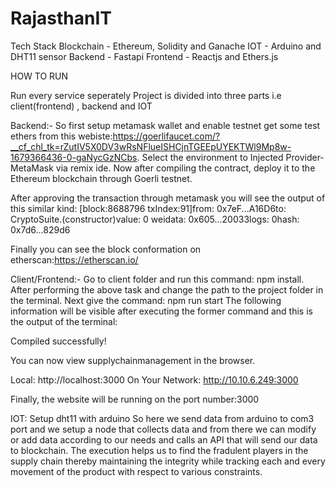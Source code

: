 # RajasthanIT
Tech Stack
Blockchain - Ethereum, Solidity and Ganache
IOT - Arduino and DHT11 sensor 
Backend - Fastapi
Frontend - Reactjs and Ethers.js

HOW TO RUN

Run every service seperately
Project is divided into three parts i.e client(frontend) , backend and IOT

Backend:-
So first setup metamask wallet and enable testnet get some test ethers from this webiste:https://goerlifaucet.com/?__cf_chl_tk=rZutIV5X0DV3wRsNFlueISHCjnTGEEpUYEKTWl9Mp8w-1679366436-0-gaNycGzNCbs.
Select the environment to Injected Provider-MetaMask via remix ide.
Now after compiling the contract, deploy it to the Ethereum blockchain through Goerli testnet.

After approving the transaction through metamask you will see the output of this similar kind:
[block:8688796 txIndex:91]from: 0x7eF...A16D6to: CryptoSuite.(constructor)value: 0 weidata: 0x605...20033logs: 0hash: 0x7d6...829d6

Finally you can see the block conformation on etherscan:https://etherscan.io/

Client/Frontend:-
Go to client folder and run this command: npm install.
After performing the above task and change the path to the project folder in the terminal.
Next give the command: npm run start
The following information will be visible after executing the former command and this is the output of the terminal:
 
Compiled successfully!

You can now view supplychainmanagement in the browser.

  Local:            http://localhost:3000
  On Your Network:  http://10.10.6.249:3000

Finally, the website will be running on the port number:3000

IOT:
Setup dht11 with arduino 
So here we send data from arduino to com3 port and we setup a node that collects data and from there we can modify or add data according to our needs and calls an API that will send our data to blockchain.
The execution helps us to find the fradulent players in the supply chain thereby maintaining the integrity while tracking each and every movement of the product with respect to various constraints.
